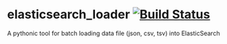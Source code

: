 # elasticsearch_loader [![Build Status](https://travis-ci.org/MosheZada/elasticsearch_loader.svg?branch=master)](https://travis-ci.org/MosheZada/elasticsearch_loader)  
A pythonic tool for batch loading data file (json, csv, tsv) into ElasticSearch
